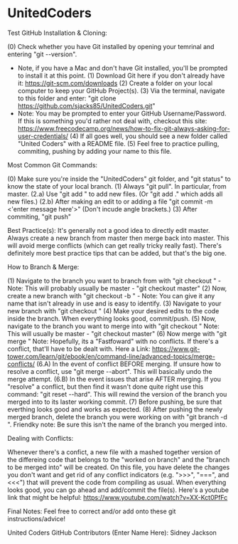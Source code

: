 # UnitedCoders
 Test
GitHub Installation & Cloning:

(0) Check whether you have Git installed by opening your temrinal and entering "git --version". 
- Note, if you have a Mac and don't have Git installed, you'll be prompted to install it at this point.
(1) Download Git here if you don't already have it: https://git-scm.com/downloads
(2) Create a folder on your local computer to keep your GitHub Project(s).
(3) Via the terminal, navigate to this folder and enter: "git clone https://github.com/sjacks85/UnitedCoders.git"
- Note: You may be prompted to enter your GitHub Username/Password. 
If this is something you'd rather not deal with, checkout this site: https://www.freecodecamp.org/news/how-to-fix-git-always-asking-for-user-credentials/
(4) If all goes well, you should see a new folder called "United Coders" with a README file.
(5) Feel free to practice pulling, commiting, pushing by adding your name to this file.

Most Common Git Commands:

(0) Make sure you're inside the "UnitedCoders" git folder, and "git status" to know the state of your local branch.
(1) Always "git pull". In particular, from master.
(2.a) Use "git add <name-of-file>" to add new files. (Or "git add ." which adds all new files.)
(2.b) After making an edit to or adding a file "git commit -m <'enter message here'>" (Don't incude angle brackets.)
(3) After commiting, "git push"

Best Practice(s):
It's generally not a good idea to directly edit master. Always create a new branch from master then merge back into master. This will avoid merge conflicts (which can get really tricky really fast).
There's definitely more best practice tips that can be added, but that's the big one.

How to Branch & Merge:

(1) Navigate to the branch you want to branch from with "git checkout <branch-to-branch-from>"
	- Note: This will probably usually be master - "git checkout master"
(2) Now, create a new branch with "git checkout -b <name-of-new-branch>"
	- Note: You can give it any name that isn't already in use and is easy to identify.
(3) Navigate to your new branch with "git checkout <name-of-new-branch>"
(4) Make your desired edits to the code inside the branch. When everything looks good, commit/push.
(5) Now, navigate to the branch you want to merge into with "git checkout <branch-to-merge-into>"
	Note: This will usually be master - "git checkout master"
(6) Now merge with "git merge <name-of-new-branch>"
	Note: Hopefully, its a "Fastfoward" with no conflicts. If there's a conflict, that'll have to be dealt with.
	Here a Link: https://www.git-tower.com/learn/git/ebook/en/command-line/advanced-topics/merge-conflicts/
(6.A) In the event of conflict BEFORE merging. If unsure how to resolve a conflict, use "git merge --abort".
	This will basically undo the merge attempt.
(6.B) In the event issues that arise AFTER merging. If you "resolve" a conflict, but then find it wasn't
	done quite right use this command: "git reset --hard".
	This will rewind the version of the branch you merged into to its laster working commit.
(7) Before pushing, be sure that everthing looks good and works as expected.
(8) After pushing the newly merged branch, delete the branch you were working on with "git branch -d <name-of-new-branch>". Friendky note: Be sure this isn't the name of the branch you merged into.

Dealing with Conflicts:

Whenever there's a confict, a new file with a mashed together version of the differeing code that belongs to the "worked on branch" and the "branch to be merged into" will be created. On this file, you have delete the changes you don't want and get rid of any conflict indicators (e.g. ">>>", "===", and <<<") that will prevent the code from compiling as usual. When everything looks good, you can go ahead and add/commit the file(s). Here's a youtube link that might be helpful: https://www.youtube.com/watch?v=XX-Kct0PfFc

Final Notes:
Feel free to correct and/or add onto these git instructions/advice! 

United Coders GitHub Contributors (Enter Name Here):
Sidney Jackson